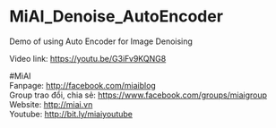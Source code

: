 # MiAI_Denoise_AutoEncoder
Demo of using Auto Encoder for Image Denoising

Video link:  https://youtu.be/G3iFv9KQNG8

#MìAI <br>
Fanpage: http://facebook.com/miaiblog<br>
Group trao đổi, chia sẻ: https://www.facebook.com/groups/miaigroup<br>
Website: http://miai.vn<br>
Youtube: http://bit.ly/miaiyoutube<br>
